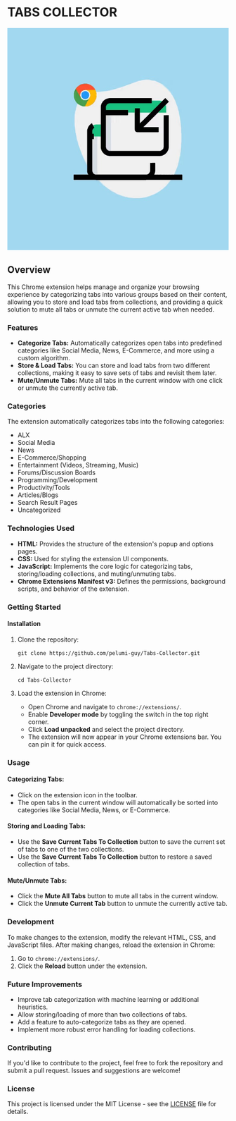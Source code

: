 # TABS COLLECTOR
<p align="center">
 <img src="./images/icon-128x128.png" alt="TabS Collector Icon  "/>
</p>

## Overview

This Chrome extension helps manage and organize your browsing experience by categorizing tabs into various groups based on their content, allowing you to store and load tabs from collections, and providing a quick solution to mute all tabs or unmute the current active tab when needed.

### Features

- **Categorize Tabs:** Automatically categorizes open tabs into predefined categories like Social Media, News, E-Commerce, and more using a custom algorithm.
- **Store & Load Tabs:** You can store and load tabs from two different collections, making it easy to save sets of tabs and revisit them later.
- **Mute/Unmute Tabs:** Mute all tabs in the current window with one click or unmute the currently active tab.

### Categories
The extension automatically categorizes tabs into the following categories:
- ALX
- Social Media
- News
- E-Commerce/Shopping
- Entertainment (Videos, Streaming, Music)
- Forums/Discussion Boards
- Programming/Development
- Productivity/Tools
- Articles/Blogs
- Search Result Pages
- Uncategorized

### Technologies Used

- **HTML:** Provides the structure of the extension's popup and options pages.
- **CSS:** Used for styling the extension UI components.
- **JavaScript:** Implements the core logic for categorizing tabs, storing/loading collections, and muting/unmuting tabs.
- **Chrome Extensions Manifest v3:** Defines the permissions, background scripts, and behavior of the extension.

### Getting Started

#### Installation

1. Clone the repository:
   ```
   git clone https://github.com/pelumi-guy/Tabs-Collector.git
   ```

2. Navigate to the project directory:
    ```
    cd Tabs-Collector
    ```

3. Load the extension in Chrome:
    - Open Chrome and navigate to `chrome://extensions/`.
    - Enable **Developer mode** by toggling the switch in the top right corner.
    - Click **Load unpacked** and select the project directory.
    - The extension will now appear in your Chrome extensions bar. You can pin it for quick access.

### Usage

#### Categorizing Tabs:

- Click on the extension icon in the toolbar.
- The open tabs in the current window will automatically be sorted into categories like Social Media, News, or E-Commerce.

#### Storing and Loading Tabs:

- Use the **Save Current Tabs To Collection** button to save the current set of tabs to one of the two collections.
- Use the **Save Current Tabs To Collection** button to restore a saved collection of tabs.

#### Mute/Unmute Tabs:

- Click the **Mute All Tabs** button to mute all tabs in the current window.
- Click the **Unmute Current Tab** button to unmute the currently active tab.

### Development

To make changes to the extension, modify the relevant HTML, CSS, and JavaScript files. After making changes, reload the extension in Chrome:

1. Go to `chrome://extensions/`.
2. Click the **Reload** button under the extension.

### Future Improvements

- Improve tab categorization with machine learning or additional heuristics.
- Allow storing/loading of more than two collections of tabs.
- Add a feature to auto-categorize tabs as they are opened.
- Implement more robust error handling for loading collections.

### Contributing

If you'd like to contribute to the project, feel free to fork the repository and submit a pull request. Issues and suggestions are welcome!

### License

This project is licensed under the MIT License - see the [LICENSE](LICENSE) file for details.
